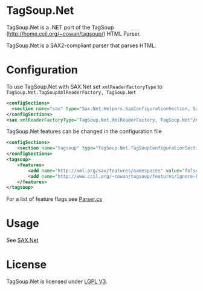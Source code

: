 # TagSoup.Net

TagSoup.Net is a .NET port of the TagSoup (http://home.ccil.org/~cowan/tagsoup/) HTML Parser.

TagSoup.Net is a SAX2-compliant parser that parses HTML.

# Configuration

To use TagSoup.Net with SAX.Net set `xmlReaderFactoryType` to `TagSoup.Net.TagSoupXmlReaderFactory, TagSoup.Net`

``` XML
<configSections>
  <section name="sax" type="Sax.Net.Helpers.SaxConfigurationSection, Sax.Net"/>
</configSections>
<sax xmlReaderFactoryType="TagSoup.Net.XmlReaderFactory, TagSoup.Net"/>
```

TagSoup.Net features can be changed in the configuration file
```XML
<configSections>
    <section name="tagsoup" type="TagSoup.Net.TagSoupConfigurationSection, TagSoup.Net"/>
</configSections>
<tagsoup>
    <features>
        <add name="http://xml.org/sax/features/namespaces" value="false"/>
        <add name="http://www.ccil.org/~cowan/tagsoup/features/ignore-bogons" value="true"/>
    </features>
</tagsoup>
```
For a list of feature flags see [Parser.cs](src/Core/Parser.cs)

# Usage

See [SAX.Net](http://www.github.com/rasmusjp/sax.net#usage)


# License

TagSoup.Net is licensed under [LGPL V3](LICENSE).
